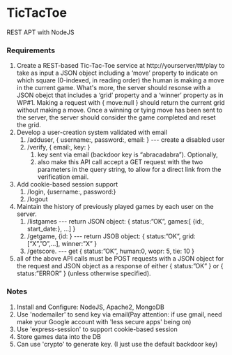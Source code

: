 # TicTacToe
REST APT with NodeJS

### Requirements
1. Create a REST-based Tic-Tac-Toe service at http://yourserver/ttt/play to take as input a JSON object including a ‘move’ property to indicate on which square (0-indexed, in reading order) the human is making a move in the current game.  What's more, the server should resonse with a JSON obejct that  includes a ‘grid’ property and a ‘winner’ property as in WP#1. Making a request with { move:null } should return the current grid without making a move. Once a winning or tying move has been sent to the server, the server should consider the game completed and reset the grid.
2. Develop a user-creation system validated with email
	1.  /adduser, { username:, password:, email: } --- create a disabled user
	2.  /verify, { email:, key: }
        1. key sent via email (backdoor key is “abracadabra”). Optionally, 
        2. also make this API call accept a GET request with the two parameters in the query string, to allow for a direct link from the verification email.
3. Add cookie-based session support
	1.  /login, {username:, password:}
	2.  /logout
4. Maintain the history of previously played games by each user on the server.
	1.  /listgames --- return JSON object: { status:”OK”, games:[ {id:, start_date:}, …] }
	2.  /getgame, {id: } --- return JSOB object: { status:”OK”, grid:[“X”,”O”,…], winner:”X” }
	3.  /getscore. --- get { status:”OK”, human:0, wopr: 5, tie: 10 }
5. all of the above API calls must be POST requests with a JSON object for the request and JSON object as a response of either { status:”OK” } or { status:”ERROR” } (unless otherwise specified).

### Notes
1. Install and Configure:  NodeJS, Apache2, MongoDB
2. Use 'nodemailer' to send key via email(Pay attention: if use gmail, need make your Google account with 'less secure apps' being on)
3. Use 'express-session' to support cookie-based session
4. Store games data into the DB
5. Can use 'crypto' to generate key. (I just use the default backdoor key)


